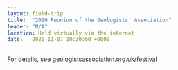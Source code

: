 ```yaml
---
layout: field-trip
title:  "2020 Reunion of the Geologists’ Association"
leader: "N/A"
location: Held virtually via the internet
date:   2020-11-07 10:30:00 +0000
---
```

For details, see <a href="https://geologistsassociation.org.uk/festival/">geologistsassociation.org.uk/festival</a>

